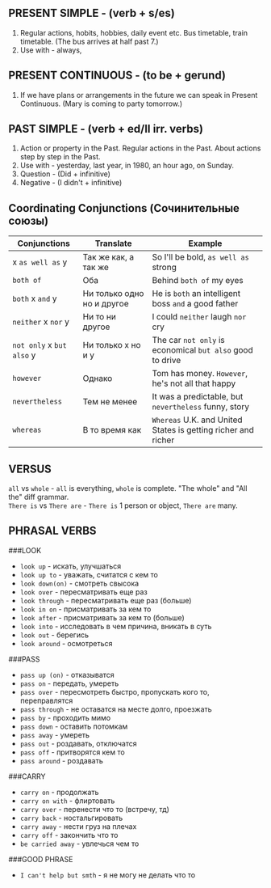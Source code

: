 PRESENT SIMPLE - (verb + s/es)
------------------------------
1. Regular actions, hobits, hobbies, daily event etc. 
   Bus timetable, train timetable. 
   (The bus arrives at half past 7.)
2. Use with - always,

PRESENT CONTINUOUS - (to be + gerund)
-------------------------------------
1. If we have plans or arrangements in the future we can speak in Present Continuous. 
   (Mary is coming to party tomorrow.)

PAST SIMPLE - (verb + ed/II irr. verbs)
---------------------------------------
1. Action or property in the Past. Regular actions in the Past. 
   About actions step by step in the Past.
2. Use with - yesterday, last year, in 1980, an hour ago, on Sunday.
3. Question - (Did + infinitive)
4. Negative - (I didn't + infinitive)

Coordinating Conjunctions (Сочинительные союзы)
-----------------------------------------------
| Conjunctions              | Translate                  | Example                                                       |
| --------------------------|----------------------------| --------------------------------------------------------------|
|  x `as well as` y         | Так же как, а так же       | So I'll be bold, `as well as` strong                          |
| `both of`                 | Оба                        | Behind `both of` my eyes                                      |
| `both` x `and` y          | Ни только одно но и другое | He is `both` an intelligent boss `and` a good father          | 
| `neither` x `nor` y       | Ни то ни другое            | I could `neither` laugh `nor` cry                             |
| `not only` x `but also` y | Ни только x но и y         | The car `not only` is economical `but also` good to drive     |  
| `however`                 | Однако                     | Tom has money. `However`, he's not all that happy             |   
| `nevertheless`            | Тем не менее               | It was a predictable, but `nevertheless` funny, story         |
| `whereas`                 | В то время как             | `Whereas` U.K. and United States is getting richer and richer |

VERSUS
------
`all` vs `whole` - `all` is everything, `whole` is complete. "The whole" and "All the" diff grammar. </br>
`There is` vs `There are` - `There is` 1 person or object, `There are` many. </br>

PHRASAL VERBS
-------------
###LOOK
+ `look up` - искать, улучшаться
+ `look up to` - уважать, считатся с кем то
+ `look down(on)` - смотреть свысока
+ `look over` - пересматривать еще раз
+ `look through` - пересматривать еще раз (больше)
+ `look in on` - присматривать за кем то
+ `look after` - присматривать за кем то (больше)
+ `look into` - исследовать в чем причина, вникать в суть
+ `look out` - берегись
+ `look around` - осмотреться

###PASS
+ `pass up (on)` - отказыватся
+ `pass on` - передать, умереть
+ `pass over` - пересмотреть быстро, пропускать кого то, переправлятся
+ `pass through` - не оставатся на месте долго, проезжать
+ `pass by` - проходить мимо
+ `pass down` - оставить потомкам
+ `pass away` - умереть
+ `pass out` - роздавать, отключатся
+ `pass off` - притворятся кем то
+ `pass around` - роздавать

###CARRY
+ `carry on` - продолжать
+ `carry on with` - флиртовать
+ `carry over` - перенести что то (встречу, тд)
+ `carry back` - ностальгировать
+ `carry away` - нести груз на плечах
+ `carry off` - закончить что то
+ `be carried away` - увлечься чем то

###GOOD PHRASE
+ `I can't help but smth` - я не могу не делать что то

